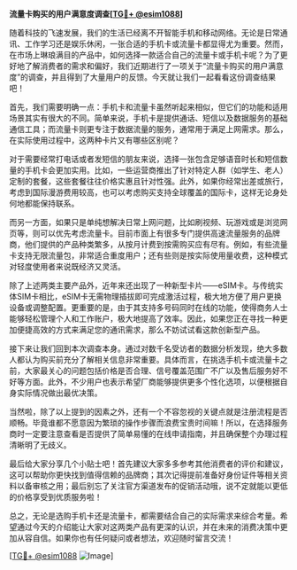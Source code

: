 **流量卡购买的用户满意度调查[[TG💪+ @esim1088](https://t.me/s/esim1088)]**

随着科技的飞速发展，我们的生活已经离不开智能手机和移动网络。无论是日常通讯、工作学习还是娱乐休闲，一张合适的手机卡或流量卡都显得尤为重要。然而，在市场上琳琅满目的产品中，如何选择一款适合自己的流量卡或手机卡呢？为了更好地了解消费者的需求和偏好，我们近期进行了一项关于“流量卡购买的用户满意度”的调查，并且得到了大量用户的反馈。今天就让我们一起看看这份调查结果吧！

首先，我们需要明确一点：手机卡和流量卡虽然听起来相似，但它们的功能和适用场景其实有很大的不同。简单来说，手机卡是提供通话、短信以及数据服务的基础通信工具；而流量卡则更专注于数据流量的服务，通常用于满足上网需求。那么，在实际使用过程中，这两种卡片又有哪些区别呢？

对于需要经常打电话或者发短信的朋友来说，选择一张包含足够语音时长和短信数量的手机卡会更加实用。比如，一些运营商推出了针对特定人群（如学生、老人）定制的套餐，这些套餐往往价格实惠且针对性强。此外，如果你经常出差或旅行，考虑到国际漫游费用较高，也可以考虑购买支持全球覆盖的国际卡，这样无论身处何地都能保持联系。

而另一方面，如果只是单纯想解决日常上网问题，比如刷视频、玩游戏或是浏览网页等，则可以优先考虑流量卡。目前市面上有很多专门提供高速流量服务的品牌商，他们提供的产品种类繁多，从按月计费到按需购买应有尽有。例如，有些流量卡支持无限流量包，非常适合重度用户；还有些则是按实际使用量收费，这种模式对轻度使用者来说既经济又灵活。

除了上述两类主要产品外，近年来还出现了一种新型卡片——eSIM卡。与传统实体SIM卡相比，eSIM卡无需物理插拔即可完成激活过程，极大地方便了用户更换设备或调整配置。更重要的是，由于其支持多号码同时在线的功能，使得商务人士能够轻松管理个人和工作账户，极大地提高了效率。因此，如果您正在寻找一种更加便捷高效的方式来满足您的通讯需求，那么不妨试试看这款创新型产品。

接下来让我们回到本次调查本身。通过对数千名受访者的数据分析发现，绝大多数人都认为购买前充分了解相关信息非常重要。具体而言，在挑选手机卡或流量卡之前，大家最关心的问题包括价格是否合理、信号覆盖范围广不广以及售后服务好不好等方面。此外，不少用户也表示希望厂商能够提供更多个性化选项，以便根据自身实际情况做出最优决策。

当然啦，除了以上提到的因素之外，还有一个不容忽视的关键点就是注册流程是否顺畅。毕竟谁都不愿意因为繁琐的操作步骤而浪费宝贵时间嘛！所以，在选择服务商时一定要注意查看是否提供了简单易懂的在线申请指南，并且确保整个办理过程清晰明了无歧义。

最后给大家分享几个小贴士吧！首先建议大家多多参考其他消费者的评价和建议，这可以帮助你更快找到值得信赖的品牌商；其次记得提前准备好身份证件等相关资料以备审核之用；最后别忘了关注官方渠道发布的促销活动哦，说不定就能以更低的价格享受到优质服务啦！

总之，无论是选购手机卡还是流量卡，都需要结合自己的实际需求来综合考量。希望通过今天的介绍能让大家对这两类产品有更深的认识，并在未来的消费决策中更加从容自信。如果你也有任何疑问或者想法，欢迎随时留言交流！

[[TG💪+ @esim1088](https://t.me/s/esim1088) ![Image](https://i.postimg.cc/4NQfJmqS/Snipaste-2025-05-13-00-14-12.png)]